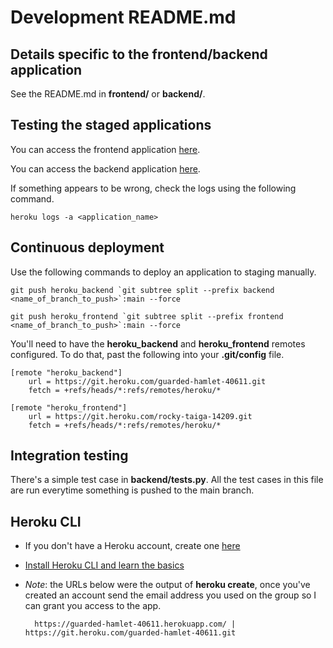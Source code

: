 # Development README.md

## Details specific to the frontend/backend application

See the README.md in  **frontend/** or **backend/**.

## Testing the staged applications

You can access the frontend application [here](https://rocky-taiga-14209.herokuapp.com/).

You can access the backend application [here](https://guarded-hamlet-40611.herokuapp.com/).

If something appears to be wrong, check the logs using the following command.

	heroku logs -a <application_name>

## Continuous deployment

Use the following commands to deploy an application to staging manually.

	git push heroku_backend `git subtree split --prefix backend <name_of_branch_to_push>`:main --force	

	git push heroku_frontend `git subtree split --prefix frontend <name_of_branch_to_push>`:main --force

You'll need to have the **heroku\_backend** and **heroku\_frontend** remotes configured. To do that,
past the following into your **.git/config** file.

	[remote "heroku_backend"]
		url = https://git.heroku.com/guarded-hamlet-40611.git
		fetch = +refs/heads/*:refs/remotes/heroku/*

	[remote "heroku_frontend"]
		url = https://git.heroku.com/rocky-taiga-14209.git
		fetch = +refs/heads/*:refs/remotes/heroku/*

## Integration testing

There's a simple test case in **backend/tests.py**. All the test cases in this file are run
everytime something is pushed to the main branch.

## Heroku CLI

- If you don't have a Heroku account, create one [here](https://www.heroku.com)

- [Install Heroku CLI and learn the basics](https://devcenter.heroku.com/articles/heroku-cli)

- _Note_: the URLs below were the output of **heroku create**, once you've created an account send
	the email address you used on the group so I can grant you access to the app.

		https://guarded-hamlet-40611.herokuapp.com/ | https://git.heroku.com/guarded-hamlet-40611.git
